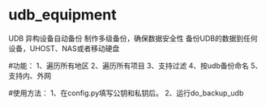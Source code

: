 # udb_equipment
UDB 异构设备自动备份
制作多级备份，确保数据安全性
备份UDB的数据到任何设备，UHOST、NAS或者移动硬盘

#功能：
1、遍历所有地区
2、遍历所有项目
3、支持过滤
4、按udb备份命名
5、支持内、外网

#使用方法：
1、在config.py填写公钥和私钥后。
2、运行do_backup_udb
